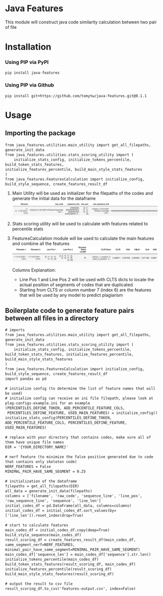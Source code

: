 # Java Features
This module will construct java code similarity calculation between two pair of file

# Installation
### Using PIP via PyPI
```
pip install java-features
```
### Using PIP via Github
```
pip install git+https://github.com/tomytw/java-features.git@0.1.1
```

# Usage

## Importing the package
```
from java_features.utilities.main_utility import get_all_filepaths, generate_init_data
from java_features.utilities.stats_scoring_utility import (
    initialize_stats_config, initialize_tokens_percentile, build_token_stats_features,              initialize_features_percentile, build_main_style_stats_features
)
from java_features.FeaturesCalculation import initialize_config, build_style_sequence, create_features_result_df
```
1. Main Utility will be used as initializer for the filepaths of the codes and generate the initial data for the dataframe
    ![Init Dataframe](./images_explanation/init-dataframe.png "Init Dataframe")

2. Stats scoring utility will be used to calculate with features related to percentile stats

3. FeaturesCalculation module will be used to calculate the main features and combine all the features
    ![Result](./images_explanation/result.png "Result")

    Columns Explanation:
    - Line Pos 1 and Line Pos 2 will be used with CLTS dicts to locate the actual position of segments of codes that are duplicated
    - Starting from CLTS or column number 7 (index 6) are the features that will be used by any model to predict plagiarism 

## Boilerplate code to generate feature pairs between all files in a directory
```
# imports
from java_features.utilities.main_utility import get_all_filepaths, generate_init_data
from java_features.utilities.stats_scoring_utility import (
    initialize_stats_config, initialize_tokens_percentile, build_token_stats_features, initialize_features_percentile, build_main_style_stats_features
)
from java_features.FeaturesCalculation import initialize_config, build_style_sequence, create_features_result_df
import pandas as pd

# initialize config (to determine the list of feature names that will be used)
# initialize config can receive an ini file filepath, please look at plag-configs-example.ini for an example
(PERCENTILES_DEFINE_TOKEN, ADD_PERCENTILE_FEATURE_COLS,
 PERCENTILES_DEFINE_FEATURE, USED_MAIN_FEATURES) = initialize_config()
initialize_stats_config(PERCENTILES_DEFINE_TOKEN, ADD_PERCENTILE_FEATURE_COLS, PERCENTILES_DEFINE_FEATURE, USED_MAIN_FEATURES)

# replace with your directory that contains codes, make sure all of them have unique file names
DIR = '{YOUR_DIRECTORY_NAME}'

# nerf feature (to minimize the false positive generated due to code that contains only skeleton code)
NERF_FEATURES = False
MINIMAL_PAIR_HAVE_SAME_SEGMENT = 0.25

# initialization of the dataframe
filepaths = get_all_filepaths(DIR)
all_data = generate_init_data(filepaths)
columns = ['filename', 'raw_code', 'sequence_line', 'line_pos', 'raw_sequence_line', 'sequence', 'line_len']
initial_codes_df = pd.DataFrame(all_data, columns=columns)
initial_codes_df = initial_codes_df.sort_values(by=['line_len']).reset_index(drop=True)

# start to calculate features
main_codes_df = initial_codes_df.copy(deep=True)
build_style_sequence(main_codes_df)
result_scoring_df = create_features_result_df(main_codes_df, same_segment_nerf=NERF_FEATURES, minimal_pair_have_same_segment=MINIMAL_PAIR_HAVE_SAME_SEGMENT)
main_codes_df['sequence_len'] = main_codes_df['sequence'].str.len()
initialize_tokens_percentile(main_codes_df)
build_token_stats_features(result_scoring_df, main_codes_df)
initialize_features_percentile(result_scoring_df)
build_main_style_stats_features(result_scoring_df)

# output the result to csv file
result_scoring_df.to_csv('features-output.csv', index=False)

```